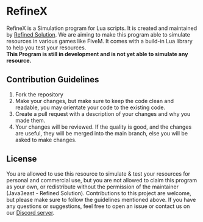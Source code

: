 # RefineX
RefineX is a Simulation program for Lua scripts. It is created and maintained by [Refined Solution](https://discord.gg/7VzUry4UQt). We are aiming to make this program able to simulate resources in various games like FiveM. It comes with a build-in Lua library to help you test your resources.<br>
**This Program is still in development and is not yet able to simulate any resource.**

## Contribution Guidelines
1. Fork the repository
2. Make your changes, but make sure to keep the code clean and readable, you may orientate your code to the existing code.
3. Create a pull request with a description of your changes and why you made them.
4. Your changes will be reviewed. If the quality is good, and the changes are useful, they will be merged into the main branch, else you will be asked to make changes.

## License
You are allowed to use this resource to simulate & test your resources for personal and commercial use, but you are not allowed to claim this program as your own, or redistribute without the permission of the maintainer (Java3east - Refined Solution). Contributions to this project are welcome, but please make sure to follow the guidelines mentioned above. If you have any questions or suggestions, feel free to open an issue or contact us on our [Discord server](https://discord.gg/7VzUry4UQt).<br>